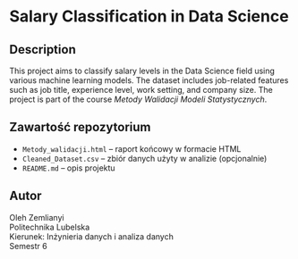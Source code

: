 # Salary Classification in Data Science

## Description
This project aims to classify salary levels in the Data Science field using various machine learning models. The dataset includes job-related features such as job title, experience level, work setting, and company size. The project is part of the course *Metody Walidacji Modeli Statystycznych*.

## Zawartość repozytorium

- `Metody_walidacji.html` – raport końcowy w formacie HTML  
- `Cleaned_Dataset.csv` – zbiór danych użyty w analizie (opcjonalnie)  
- `README.md` – opis projektu  

## Autor
Oleh Zemlianyi  
Politechnika Lubelska  
Kierunek: Inżynieria danych i analiza danych  
Semestr 6

